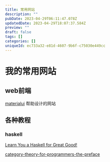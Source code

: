 ```yaml
---
title: 常用网站
description: ""
pubDate: 2023-04-29T06:11:47.078Z
updatedDate: 2023-04-29T18:07:37.584Z
preview: ""
draft: false
tags: []
categories: []
uniqueId: ec733a32-e81d-4607-9b6f-c75030e449cc
---
```

# 我的常用网站

## web前端

[materialui](https://materialui.co/) 帮助设计的网站

## 各种教程

### haskell
[Learn You a Haskell for Great Good!](http://learnyouahaskell.com/chapters)

[category-theory-for-programmers-the-preface](https://bartoszmilewski.com/2014/10/28/category-theory-for-programmers-the-preface/)